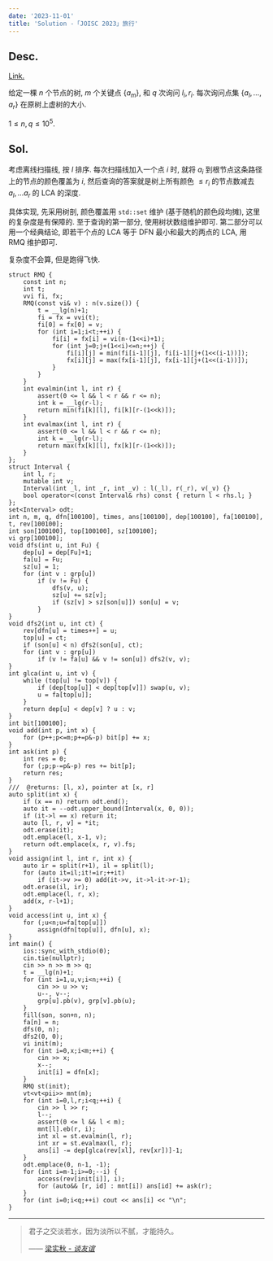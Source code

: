 ```yaml
---
date: '2023-11-01'
title: 'Solution -「JOISC 2023」旅行'
---
```


## Desc.

[Link.](https://loj.ac/p/3974)

给定一棵 $n$ 个节点的树, $m$ 个关键点 $\{a_m\}$, 和 $q$ 次询问 $l_i, r_i$. 每次询问点集 $\{a_l, \dots, a_r\}$ 在原树上虚树的大小.

$1 \leqslant n, q \leqslant 10^5$.

## Sol.

考虑离线扫描线, 按 $l$ 排序. 每次扫描线加入一个点 $i$ 时, 就将 $a_i$ 到根节点这条路径上的节点的颜色覆盖为 $i$, 然后查询的答案就是树上所有颜色 $\leqslant r_i$ 的节点数减去 $a_l, \dots a_r$ 的 LCA 的深度.

具体实现, 先采用树剖, 颜色覆盖用 `std::set` 维护 (基于随机的颜色段均摊), 这里的复杂度是有保障的. 至于查询的第一部分, 使用树状数组维护即可. 第二部分可以用一个经典结论, 即若干个点的 LCA 等于 DFN 最小和最大的两点的 LCA, 用 RMQ 维护即可.

复杂度不会算, 但是跑得飞快.

```cpp[class="line-numbers"]
struct RMQ {
    const int n;
    int t;
    vvi fi, fx;
    RMQ(const vi& v) : n(v.size()) {
        t = __lg(n)+1;
        fi = fx = vvi(t);
        fi[0] = fx[0] = v;
        for (int i=1;i<t;++i) {
            fi[i] = fx[i] = vi(n-(1<<i)+1);
            for (int j=0;j+(1<<i)<=n;++j) {
                fi[i][j] = min(fi[i-1][j], fi[i-1][j+(1<<(i-1))]);
                fx[i][j] = max(fx[i-1][j], fx[i-1][j+(1<<(i-1))]);
            }
        }
    }
    int evalmin(int l, int r) {
        assert(0 <= l && l < r && r <= n);
        int k = __lg(r-l);
        return min(fi[k][l], fi[k][r-(1<<k)]);
    }
    int evalmax(int l, int r) {
        assert(0 <= l && l < r && r <= n);
        int k = __lg(r-l);
        return max(fx[k][l], fx[k][r-(1<<k)]);
    }
};
struct Interval {
    int l, r;
    mutable int v;
    Interval(int _l, int _r, int _v) : l(_l), r(_r), v(_v) {}
    bool operator<(const Interval& rhs) const { return l < rhs.l; }
};
set<Interval> odt;
int n, m, q, dfn[100100], times, ans[100100], dep[100100], fa[100100], t, rev[100100];
int son[100100], top[100100], sz[100100];
vi grp[100100];
void dfs(int u, int Fu) {
    dep[u] = dep[Fu]+1;
    fa[u] = Fu;
    sz[u] = 1;
    for (int v : grp[u])
        if (v != Fu) {
            dfs(v, u);
            sz[u] += sz[v];
            if (sz[v] > sz[son[u]]) son[u] = v;
        }
}
void dfs2(int u, int ct) {
    rev[dfn[u] = times++] = u;
    top[u] = ct;
    if (son[u] < n) dfs2(son[u], ct);
    for (int v : grp[u])
        if (v != fa[u] && v != son[u]) dfs2(v, v);
}
int glca(int u, int v) {
    while (top[u] != top[v]) {
        if (dep[top[u]] < dep[top[v]]) swap(u, v);
        u = fa[top[u]];
    }
    return dep[u] < dep[v] ? u : v;
}
int bit[100100];
void add(int p, int x) {
    for (p++;p<=m;p+=p&-p) bit[p] += x;
}
int ask(int p) {
    int res = 0;
    for (;p;p-=p&-p) res += bit[p];
    return res;
}
///  @returns: [l, x), pointer at [x, r]
auto split(int x) {
    if (x == n) return odt.end();
    auto it = --odt.upper_bound(Interval(x, 0, 0));
    if (it->l == x) return it;
    auto [l, r, v] = *it;
    odt.erase(it);
    odt.emplace(l, x-1, v);
    return odt.emplace(x, r, v).fs;
}
void assign(int l, int r, int x) {
    auto ir = split(r+1), il = split(l);
    for (auto it=il;it!=ir;++it)
        if (it->v >= 0) add(it->v, it->l-it->r-1);
    odt.erase(il, ir);
    odt.emplace(l, r, x);
    add(x, r-l+1);
}
void access(int u, int x) {
    for (;u<n;u=fa[top[u]])
        assign(dfn[top[u]], dfn[u], x);
}
int main() {
    ios::sync_with_stdio(0);
    cin.tie(nullptr);
    cin >> n >> m >> q;
    t = __lg(n)+1;
    for (int i=1,u,v;i<n;++i) {
        cin >> u >> v;
        u--, v--;
        grp[u].pb(v), grp[v].pb(u);
    }
    fill(son, son+n, n);
    fa[n] = n;
    dfs(0, n);
    dfs2(0, 0);
    vi init(m);
    for (int i=0,x;i<m;++i) {
        cin >> x;
        x--;
        init[i] = dfn[x];
    }
    RMQ st(init);
    vt<vt<pii>> mnt(m);
    for (int i=0,l,r;i<q;++i) {
        cin >> l >> r;
        l--;
        assert(0 <= l && l < m);
        mnt[l].eb(r, i);
        int xl = st.evalmin(l, r);
        int xr = st.evalmax(l, r);
        ans[i] -= dep[glca(rev[xl], rev[xr])]-1;
    }
    odt.emplace(0, n-1, -1);
    for (int i=m-1;i>=0;--i) {
        access(rev[init[i]], i);
        for (auto&& [r, id] : mnt[i]) ans[id] += ask(r);
    }
    for (int i=0;i<q;++i) cout << ans[i] << "\n";
}
```

---

> 君子之交淡若水，因为淡所以不腻，才能持久。
>
> —— [梁实秋 - *谈友谊*](http://www.ccview.net/htm/xiandai/wen/liangshiqiu001.htm)
